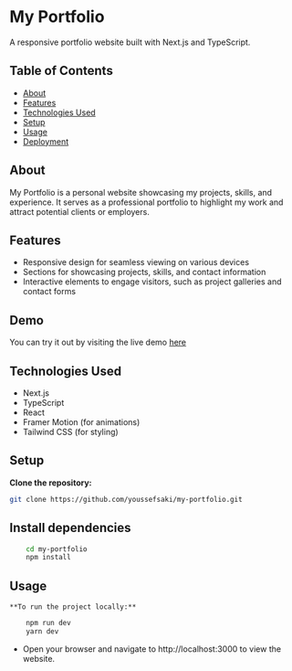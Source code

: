 # My Portfolio

A responsive portfolio website built with Next.js and TypeScript.

## Table of Contents

- [About](#about)
- [Features](#features)
- [Technologies Used](#technologies-used)
- [Setup](#setup)
- [Usage](#usage)
- [Deployment](#deployment)

## About

My Portfolio is a personal website showcasing my projects, skills, and experience. It serves as a professional portfolio to highlight my work and attract potential clients or employers.

## Features

- Responsive design for seamless viewing on various devices
- Sections for showcasing projects, skills, and contact information
- Interactive elements to engage visitors, such as project galleries and contact forms

## Demo 

You can try it out by visiting the live demo <a href='https://youssefsaki.dev'>here</a>

## Technologies Used

- Next.js
- TypeScript
- React
- Framer Motion (for animations)
- Tailwind CSS (for styling)

## Setup

  **Clone the repository:**

   ```bash
   git clone https://github.com/youssefsaki/my-portfolio.git 
   ```

## Install dependencies

```bash 
    cd my-portfolio
    npm install
```

## Usage 

    **To run the project locally:**

```bash 
    npm run dev 
    yarn dev
```

 - Open your browser and navigate to http://localhost:3000 to view the website.

